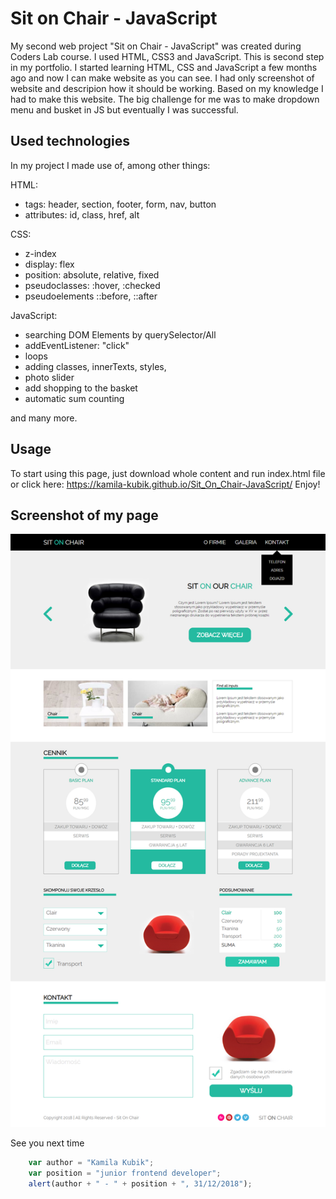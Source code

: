 # Sit on Chair - JavaScript
My second web project "Sit on Chair - JavaScript" was created during Coders Lab course. I used HTML, CSS3 and JavaScript. This is second step in my portfolio.
I started learning HTML, CSS and JavaScript a few months ago and now I can make website as you can see.
I had only screenshot of website and descripion how it should be working. Based on my knowledge I had to make this website.
The big challenge for me was to make dropdown menu and busket in JS but eventually I was successful.

## Used technologies
In my project I made use of, among other things:

HTML:
+ tags: header, section, footer, form, nav, button
+ attributes: id, class, href, alt

CSS:
+ z-index
+ display: flex
+ position: absolute, relative, fixed
+ pseudoclasses: :hover, :checked
+ pseudoelements ::before, ::after

JavaScript:
+ searching DOM Elements by querySelector/All
+ addEventListener: "click"
+ loops
+ adding classes, innerTexts, styles, 
+ photo slider
+ add shopping to the basket
+ automatic sum counting

and many more.

## Usage
To start using this page, just download whole content and run index.html file or click here: https://kamila-kubik.github.io/Sit_On_Chair-JavaScript/
Enjoy! 

## Screenshot of my page

![Sit on Chair - JavaScirpt](./images/Sit%20on%20Chair%20-%20JavaScript.png)

See you next time

```javascript
	var author = "Kamila Kubik";
	var position = "junior frontend developer";
	alert(author + " - " + position + ", 31/12/2018");
```
